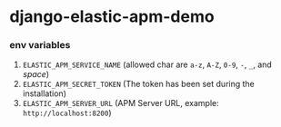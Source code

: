 # django-elastic-apm-demo

### env variables
1. `ELASTIC_APM_SERVICE_NAME` (allowed char are  `a-z`, `A-Z`, `0-9`, `-`, `_`, and *space*)
2. `ELASTIC_APM_SECRET_TOKEN` (The token has been set during the installation)
3. `ELASTIC_APM_SERVER_URL` (APM Server URL, example: `http://localhost:8200`)
